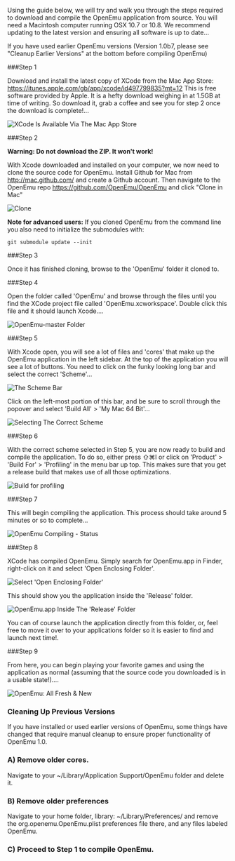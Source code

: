 Using the guide below, we will try and walk you through the steps required to download and compile the OpenEmu application from source. You will need a Macintosh computer running OSX 10.7 or 10.8. We recommend updating to the latest version and ensuring all software is up to date...

If you have used earlier OpenEmu versions (Version 1.0b7, please see "Cleanup Earlier Versions" at the bottom before compiling OpenEmu)

###Step 1

Download and install the latest copy of XCode from the Mac App Store: <https://itunes.apple.com/gb/app/xcode/id497799835?mt=12> This is free software provided by Apple. It is a hefty download weighing in at 1.5GB at time of writing. So download it, grab a coffee and see you for step 2 once the download is complete!... 

![XCode Is Available Via The Mac App Store](http://f.cl.ly/items/0Q3u3G2N351Z120t0823/0.jpg)

###Step 2

**Warning: Do not download the ZIP. It won't work!**

With Xcode downloaded and installed on your computer, we now need to clone the source code for OpenEmu. 
Install Github for Mac from <http://mac.github.com/> and create a Github account. Then navigate to the OpenEmu repo <https://github.com/OpenEmu/OpenEmu> and click "Clone in Mac"

![Clone](http://i.imgur.com/MrMG6BU.png)

**Note for advanced users:**
If you cloned OpenEmu from the command line you also need to initialize the submodules with: 
````
git submodule update --init
````

###Step 3

Once it has finished cloning, browse to the 'OpenEmu' folder it cloned to.

###Step 4

Open the folder called 'OpenEmu' and browse through the files until you find the XCode project file called 'OpenEmu.xcworkspace'. Double click this file and it should launch Xcode....

![OpenEmu-master Folder](http://f.cl.ly/items/202V3S0R1c1o0x0s1V3z/3.png)

###Step 5

With Xcode open, you will see a lot of files and 'cores' that make up the OpenEmu application in the left sidebar. At the top of the application you will see a lot of buttons. You need to click on the funky looking long bar and select the correct 'Scheme'...

![The Scheme Bar](http://f.cl.ly/items/1O0f2P1m0u1P2w450d0W/4.png)

Click on the left-most portion of this bar, and be sure to scroll through the popover and select 'Build All' > 'My Mac 64 Bit'...

![Selecting The Correct Scheme](http://f.cl.ly/items/0y400G2o3B0q30311Q0J/5.png)

###Step 6

With the correct scheme selected in Step 5, you are now ready to build and compile the application. To do so, either press ⇧⌘I or click on 'Product' > 'Build For' > 'Profiling' in the menu bar up top. This makes sure that you get a release build that makes use of all those optimizations.

![Build for profiling](http://f.cl.ly/items/1Z3G1G3X3E332Q0f0Q3T/profiling.png)

###Step 7

This will begin compiling the application. This process should take around 5 minutes or so to complete...

![OpenEmu Compiling - Status](http://f.cl.ly/items/1g060b2B3t2N2b2U0W02/6.png)

###Step 8

XCode has compiled OpenEmu. Simply search for OpenEmu.app in Finder, right-click on it and select 'Open Enclosing Folder'.

![Select 'Open Enclosing Folder'](http://f.cl.ly/items/30291R3k3h071q0x0G0q/Image%202013.03.04%2000:39:28.png)

This should show you the application inside the 'Release' folder.

![OpenEmu.app Inside The 'Release' Folder](http://f.cl.ly/items/2g180t0J0y150V0w1L1k/Image%202013.03.04%2000:30:22.png)

You can of course launch the application directly from this folder, or, feel free to move it over to your applications folder so it is easier to find and launch next time!.

###Step 9

From here, you can begin playing your favorite games and using the application as normal (assuming that the source code you downloaded is in a usable state!)....

![OpenEmu: All Fresh & New](http://f.cl.ly/items/220f2f270x270B3r1I3p/7.png)

### Cleaning Up Previous Versions

If you have installed or used earlier versions of OpenEmu, some things have changed that require manual cleanup to ensure proper functionality of OpenEmu 1.0.

### A) Remove older cores.

Navigate to your ~/Library/Application Support/OpenEmu folder and delete it.

### B) Remove older preferences

Navigate to your home folder, library: ~/Library/Preferences/ and remove the org.openemu.OpenEmu.plist preferences file there, and any files labeled OpenEmu.

### C) Proceed to Step 1 to compile OpenEmu.